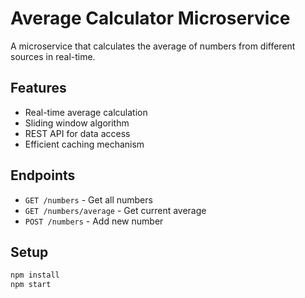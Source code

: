 # Average Calculator Microservice

A microservice that calculates the average of numbers from different sources in real-time.

## Features

- Real-time average calculation
- Sliding window algorithm
- REST API for data access
- Efficient caching mechanism

## Endpoints

- `GET /numbers` - Get all numbers
- `GET /numbers/average` - Get current average
- `POST /numbers` - Add new number

## Setup

```bash
npm install
npm start
``` 